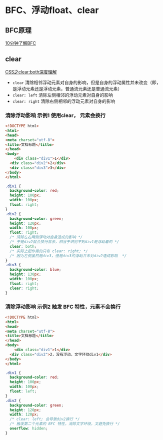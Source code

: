 # BFC、浮动float、clear

## BFC原理
[10分钟了解BFC](https://zhuanlan.zhihu.com/p/25321647)

## clear
[CSS之clear:both深度理解](https://segmentfault.com/a/1190000021201257)

- `clear` 清除相邻浮动元素对自身的影响，但是自身的浮动属性并未改变（即，是浮动元素还是浮动元素，普通流元素还是普通流元素）
- `clear: left` 清除左侧相邻的浮动元素对自身的影响
- `clear: right` 清除右侧相邻的浮动元素对自身的影响

### 清除浮动影响 示例1 使用clear， 元素会换行
```html
<!DOCTYPE html>
<html>
<head>
<meta charset="utf-8">
<title>文档标题</title>
</head>
<body>
	<div class="div1">1</div>
  <div class="div2">2</div>
  <div class="div3">3</div>
</body>
</html>
```
```css
.div1 {
  background-color: red;
  height: 100px;
  width: 100px;
  float: right;
}
.div2 {
  background-color: green;
  height: 120px;
  width: 100px;
  float: right;
  /* 清除左右两侧浮动对自身造成的影响 */
  /* 于是div2就会换行显示，相当于识别不到div1是浮动着的 */
  clear: both;
  /* 实际上起作用的只有 clear: right; */
  /* 因为左侧虽然是div3，但是div3的浮动并未对div2造成影响  */
}
.div3 {
  background-color: blue;
  height: 130px;
  width: 100px;
  float: right;
  clear: right;
}
```

### 清除浮动影响 示例2 触发 BFC 特性，元素不会换行
```html
<!DOCTYPE html>
<html>
<head>
<meta charset="utf-8">
<title>文档标题</title>
</head>
<body>
	<div class="div1">1</div>
  <div class="div2">2，没有浮动，文字环绕div1</div>
</body>
</html>
```
```css
.div1 {
  background-color: red;
  height: 100px;
  width: 100px;
  float: left;
}
.div2 {
  background-color: green;
  height: 120px;
  width: 120px;
  /* clear: left; 会导致div2换行 */
  /* 触发第二个元素的 BFC 特性，消除文字环绕，又避免换行 */
  overflow: hidden;
}
```